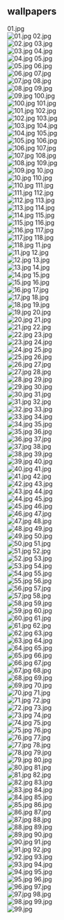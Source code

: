 ## wallpapers
01.jpg  
![01.jpg](01.jpg)
02.jpg  
![02.jpg](02.jpg)
03.jpg  
![03.jpg](03.jpg)
04.jpg  
![04.jpg](04.jpg)
05.jpg  
![05.jpg](05.jpg)
06.jpg  
![06.jpg](06.jpg)
07.jpg  
![07.jpg](07.jpg)
08.jpg  
![08.jpg](08.jpg)
09.jpg  
![09.jpg](09.jpg)
100.jpg  
![100.jpg](100.jpg)
101.jpg  
![101.jpg](101.jpg)
102.jpg  
![102.jpg](102.jpg)
103.jpg  
![103.jpg](103.jpg)
104.jpg  
![104.jpg](104.jpg)
105.jpg  
![105.jpg](105.jpg)
106.jpg  
![106.jpg](106.jpg)
107.jpg  
![107.jpg](107.jpg)
108.jpg  
![108.jpg](108.jpg)
109.jpg  
![109.jpg](109.jpg)
10.jpg  
![10.jpg](10.jpg)
110.jpg  
![110.jpg](110.jpg)
111.jpg  
![111.jpg](111.jpg)
112.jpg  
![112.jpg](112.jpg)
113.jpg  
![113.jpg](113.jpg)
114.jpg  
![114.jpg](114.jpg)
115.jpg  
![115.jpg](115.jpg)
116.jpg  
![116.jpg](116.jpg)
117.jpg  
![117.jpg](117.jpg)
118.jpg  
![118.jpg](118.jpg)
11.jpg  
![11.jpg](11.jpg)
12.jpg  
![12.jpg](12.jpg)
13.jpg  
![13.jpg](13.jpg)
14.jpg  
![14.jpg](14.jpg)
15.jpg  
![15.jpg](15.jpg)
16.jpg  
![16.jpg](16.jpg)
17.jpg  
![17.jpg](17.jpg)
18.jpg  
![18.jpg](18.jpg)
19.jpg  
![19.jpg](19.jpg)
20.jpg  
![20.jpg](20.jpg)
21.jpg  
![21.jpg](21.jpg)
22.jpg  
![22.jpg](22.jpg)
23.jpg  
![23.jpg](23.jpg)
24.jpg  
![24.jpg](24.jpg)
25.jpg  
![25.jpg](25.jpg)
26.jpg  
![26.jpg](26.jpg)
27.jpg  
![27.jpg](27.jpg)
28.jpg  
![28.jpg](28.jpg)
29.jpg  
![29.jpg](29.jpg)
30.jpg  
![30.jpg](30.jpg)
31.jpg  
![31.jpg](31.jpg)
32.jpg  
![32.jpg](32.jpg)
33.jpg  
![33.jpg](33.jpg)
34.jpg  
![34.jpg](34.jpg)
35.jpg  
![35.jpg](35.jpg)
36.jpg  
![36.jpg](36.jpg)
37.jpg  
![37.jpg](37.jpg)
38.jpg  
![38.jpg](38.jpg)
39.jpg  
![39.jpg](39.jpg)
40.jpg  
![40.jpg](40.jpg)
41.jpg  
![41.jpg](41.jpg)
42.jpg  
![42.jpg](42.jpg)
43.jpg  
![43.jpg](43.jpg)
44.jpg  
![44.jpg](44.jpg)
45.jpg  
![45.jpg](45.jpg)
46.jpg  
![46.jpg](46.jpg)
47.jpg  
![47.jpg](47.jpg)
48.jpg  
![48.jpg](48.jpg)
49.jpg  
![49.jpg](49.jpg)
50.jpg  
![50.jpg](50.jpg)
51.jpg  
![51.jpg](51.jpg)
52.jpg  
![52.jpg](52.jpg)
53.jpg  
![53.jpg](53.jpg)
54.jpg  
![54.jpg](54.jpg)
55.jpg  
![55.jpg](55.jpg)
56.jpg  
![56.jpg](56.jpg)
57.jpg  
![57.jpg](57.jpg)
58.jpg  
![58.jpg](58.jpg)
59.jpg  
![59.jpg](59.jpg)
60.jpg  
![60.jpg](60.jpg)
61.jpg  
![61.jpg](61.jpg)
62.jpg  
![62.jpg](62.jpg)
63.jpg  
![63.jpg](63.jpg)
64.jpg  
![64.jpg](64.jpg)
65.jpg  
![65.jpg](65.jpg)
66.jpg  
![66.jpg](66.jpg)
67.jpg  
![67.jpg](67.jpg)
68.jpg  
![68.jpg](68.jpg)
69.jpg  
![69.jpg](69.jpg)
70.jpg  
![70.jpg](70.jpg)
71.jpg  
![71.jpg](71.jpg)
72.jpg  
![72.jpg](72.jpg)
73.jpg  
![73.jpg](73.jpg)
74.jpg  
![74.jpg](74.jpg)
75.jpg  
![75.jpg](75.jpg)
76.jpg  
![76.jpg](76.jpg)
77.jpg  
![77.jpg](77.jpg)
78.jpg  
![78.jpg](78.jpg)
79.jpg  
![79.jpg](79.jpg)
80.jpg  
![80.jpg](80.jpg)
81.jpg  
![81.jpg](81.jpg)
82.jpg  
![82.jpg](82.jpg)
83.jpg  
![83.jpg](83.jpg)
84.jpg  
![84.jpg](84.jpg)
85.jpg  
![85.jpg](85.jpg)
86.jpg  
![86.jpg](86.jpg)
87.jpg  
![87.jpg](87.jpg)
88.jpg  
![88.jpg](88.jpg)
89.jpg  
![89.jpg](89.jpg)
90.jpg  
![90.jpg](90.jpg)
91.jpg  
![91.jpg](91.jpg)
92.jpg  
![92.jpg](92.jpg)
93.jpg  
![93.jpg](93.jpg)
94.jpg  
![94.jpg](94.jpg)
95.jpg  
![95.jpg](95.jpg)
96.jpg  
![96.jpg](96.jpg)
97.jpg  
![97.jpg](97.jpg)
98.jpg  
![98.jpg](98.jpg)
99.jpg  
![99.jpg](99.jpg)
